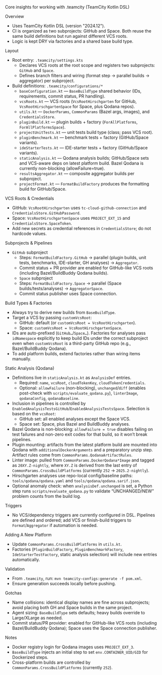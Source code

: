 Core insights for working with .teamcity (TeamCity Kotlin DSL)

Overview
- Uses TeamCity Kotlin DSL (version "2024.12").
- CI is organized as two subprojects: GitHub and Space. Both reuse the same build definitions but run against different VCS roots.
- Logic is kept DRY via factories and a shared base build type.

Layout
- Root entry: `.teamcity/settings.kts`
  - Declares VCS roots at the root scope and registers two subprojects: `GitHub` and `Space`.
  - Defines branch filters and wiring (format step → parallel builds → aggregator) per subproject.
- Build definitions: `.teamcity/configurations/*`
  - `baseConfiguration.kt` — `BaseBuildType` shared behavior (IDs, requirements, commit status, PR handling).
  - `vcsRoots.kt` — VCS roots (`VcsRootHirschgarten` for GitHub, `VcsRootHirschgartenSpace` for Space, plus Qodana repos).
  - `utils.kt` — `DockerParams`, `CommonParams` (Bazel args, images), and `CredentialsStore`.
  - `pluginBuild.kt` — plugin builds + factory (`ForAllPlatforms`, `ForAllPlatformsSpace`).
  - `projectUnitTests.kt` — unit tests build type (class; pass VCS root).
  - `pluginBenchmark.kt` — benchmark tests + factory (GitHub/Space variants).
  - `ideStarterTests.kt` — IDE-starter tests + factory (GitHub/Space variants).
  - `staticAnalysis.kt` — Qodana analysis builds; GitHub/Space sets and VCS-aware deps on latest platform build. Bazel Qodana is currently non-blocking (allowFailure=true).
  - `resultsAggregator.kt` — composite aggregator builds per subproject.
  - `projectFormat.kt` — `FormatBuildFactory` produces the formatting build for GitHub/Space.

VCS Roots & Credentials
- GitHub: `VcsRootHirschgarten` uses `tc-cloud-github-connection` and `CredentialsStore.GitHubPassword`.
- Space: `VcsRootHirschgartenSpace` uses `PROJECT_EXT_15` and `CredentialsStore.SpaceToken`.
- Add new secrets as credential references in `CredentialsStore`; do not hardcode values.

Subprojects & Pipelines
- `GitHub` subproject
  - Steps: `FormatBuildFactory.GitHub` → parallel (plugin builds, unit tests, benchmarks, IDE-starter, GH analyses) → `Aggregator`.
  - Commit status + PR provider are enabled for GitHub-like VCS roots (including Bazel/BuildBuddy Qodana builds).
  - `Space` subproject
  - Steps: `FormatBuildFactory.Space` → parallel (Space builds/tests/analyses) → `AggregatorSpace`.
  - Commit status publisher uses Space connection.

Build Types & Factories
- Always try to derive new builds from `BaseBuildType`.
- Target a VCS by passing `customVcsRoot`:
  - GitHub: default (or `customVcsRoot = VcsRootHirschgarten`).
  - Space: `customVcsRoot = VcsRootHirschgartenSpace`.
- IDs are auto-prefixed (`GitHub…`/`Space…`). Factories for analyses pass `idNamespace` explicitly to keep build IDs under the correct subproject even when `customVcsRoot` is a third-party GitHub repo (e.g., Bazel/BuildBuddy Qodana).
- To add platform builds, extend factories rather than wiring items manually.

Static Analysis (Qodana)
- Definitions live in `staticAnalysis.kt` as `AnalysisDef` entries.
  - Required: `name`, `vcsRoot`, `cloudTokenKey`, `cloudTokenCredentials`.
  - Optional: `allowFailure` (non-blocking), `unchanged`/`diff` (enables post-check with `scripts/evaluate_qodana.py`), `linterImage`, `qodanaConfig`, `qodanaBaseline`.
- Inclusion in pipelines is controlled by `EnabledAnalysisTestsGitHub`/`EnabledAnalysisTestsSpace`. Selection is based on the `vcsRoot`:
  - GitHub set: all enabled analyses except the Space VCS.
  - Space set: Space, plus Bazel and BuildBuddy analyses.
- Bazel Qodana is non-blocking: `allowFailure = true` disables failing on test failures and non-zero exit codes for that build, so it won’t break pipelines.
- Plugin mounting: artifacts from the latest platform build are mounted into Qodana with `additionalDockerArguments` and a preparatory unzip step. Artifact rules come from `CommonParams.QodanaArtifactRules`.
- Linter image: pulled from `CommonParams.DockerQodana*Image` and tagged as `20XY.Z-nightly`, where `XY.Z` is derived from the last entry of `CommonParams.CrossBuildPlatforms` (currently `252` → `2025.2-nightly`).
- Hirschgarten analyses use repo-local config/baseline paths: `tools/qodana/qodana.yaml` and `tools/qodana/qodana.sarif.json`.
- Optional anomaly check: when `analysisDef.unchanged` is set, a Python step runs `scripts/evaluate_qodana.py` to validate “UNCHANGED/NEW” problem counts from the build log.

Triggers
- No VCS/dependency triggers are currently configured in DSL. Pipelines are defined and ordered; add VCS or finish-build triggers to `Format`/`Aggregator` if automation is needed.

Adding A New Platform
- Update `CommonParams.CrossBuildPlatforms` in `utils.kt`.
- Factories (`PluginBuildFactory`, `PluginBenchmarkFactory`, `IdeStarterTestFactory`, static analysis selection) will include new entries automatically.

Validation
- From `.teamcity`, run: `mvn teamcity-configs:generate -f pom.xml`.
- Ensure generation succeeds locally before pushing.

Gotchas
- Name collisions: identical display names are fine across subprojects; avoid placing both GH and Space builds in the same project.
- Agent sizing: `BaseBuildType` sets defaults; heavy builds override to Large/XLarge as needed.
- Commit status/PR provider: enabled for GitHub-like VCS roots (including Bazel/BuildBuddy Qodana); Space uses the Space connection publisher.

Notes
- Docker registry login for Qodana images uses `PROJECT_EXT_3`.
- `BaseBuildType` injects an initial step to set `env.CONTAINER_UID/GID` for Dockerized steps.
- Cross-platform builds are controlled by `CommonParams.CrossBuildPlatforms` (currently `252`).
